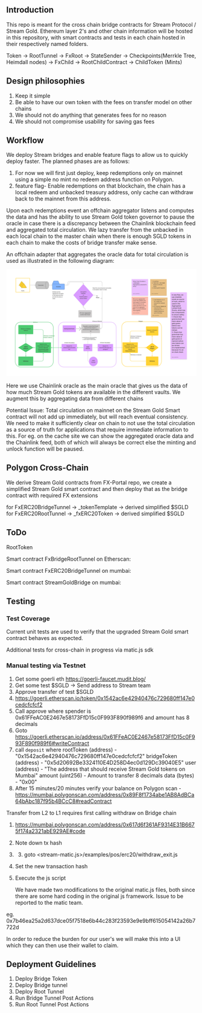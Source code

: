 ## Introduction
This repo is meant for the cross chain bridge contracts for Stream Protocol / Stream Gold. Ethereum layer 2's and other chain information will be hosted in this repository, with smart contracts and tests in each chain hosted in their respectively named folders.

Token -> RootTunnel<BaseRootTunnel> -> FxRoot -> StateSender -> Checkpoints(Merrkle Tree, Heimdall nodes) -> FxChild -> RootChildContract -> ChildToken (Mints)

## Design philosophies

1. Keep it simple
1. Be able to have our own token with the fees on transfer model on other chains
1. We should not do anything that generates fees for no reason
2. We should not compromise usability for saving gas fees

## Workflow

We deploy Stream bridges and enable feature flags to allow us to quickly deploy faster. The planned phases are as follows:

1. For now we will first just deploy, keep redemptions only on mainnet using a simple no mint no redeem address function on Polygon.
2. feature flag- Enable redemptions on that blockchain, the chain has a local redeem and unbacked treasury address, only cache can withdraw back to the mainnet from this address.

Upon each redemptions event an offchain aggregator listens and computes the data and has the ability to use Stream Gold token governor to pause the oracle in case there is a discrepancy between
the Chainlink blockchain feed and aggregated total circulation.
We lazy transfer from the unbacked in each local chain to the master chain when there is enough SGLD tokens in each chain to make the costs of bridge transfer make sense.

An offchain adapter that aggregates the oracle data for total circulation is used as illustrated in the following diagram:

![Stream Golden Bridge](./assets/SGLDCrossChain.png)

Here we use Chainlink oracle  as the main oracle that gives us the data of how much Stream Gold tokens are available in the different vaults. We augment this by aggregating data from different chains 


Potential Issue:
Total circulation on mainnet on the Stream Gold Smart contract will not add up immediately, but will reach eventual consistency. We need to make it sufficiently clear on chain to not use the total circulation as a source of truth for applications that require immediate information to this. For eg. on the cache site we can show the aggregated oracle data and the Chainlink feed, both of which will always be correct else the minting and unlock function will be paused.

## Polygon Cross-Chain 
We derive Stream Gold contracts from FX-Portal repo, we create a simplified Stream Gold smart contract and then deploy that as the bridge contract with required FX extensions

for FxERC20BridgeTunnel -> _tokenTemplate -> derived simplified $SGLD
for FxERC20RootTunnel -> _fxERC20Token -> derived simplified $SGLD

## ToDo
   
RootToken


Smart contract FxBridgeRootTunnel on Etherscan:


Smart contract FxERC20BridgeTunnel on mumbai:


Smart contract StreamGoldBridge on mumbai:


## Testing

### Test Coverage 
Current unit tests are used to verify that the upgraded Stream Gold smart contract behaves as expected.

Additional tests for cross-chain in progress via matic.js sdk

### Manual testing via Testnet
1. Get some goerli eth https://goerli-faucet.mudit.blog/
2. Get some test $SGLD -> Send address to Stream team
3. Approve transfer of test $SGLD 
4. https://goerli.etherscan.io/token/0x1542ac6e42940476c729680ff147e0cedcfcfcf2
5. Call approve where spender is 0x61FFeAC0E2467e58173FfD15c0F993F890f989f6 and amount has 8 decimals
6. Goto https://goerli.etherscan.io/address/0x61FFeAC0E2467e58173FfD15c0F993F890f989f6#writeContract
7. call `deposit` where
rootToken (address) - "0x1542ac6e42940476c729680ff147e0cedcfcfcf2"
bridgeToken (address) - "0x5d20692Be3324110E4D258D4ec0d129Dc39040E5"
user (address) - "The address that should receive Stream Gold tokens on Mumbai"
amount (uint256) - Amount to transfer 8 decimals
data (bytes) - "0x00"
8. After 15 minutes/20 minutes verify your balance on Polygon scan - 
https://mumbai.polygonscan.com/address/0x89F8f1734abe1AB8AdBCa64bAbc187f95b4BCcC8#readContract


Transfer from L2 to L1 requires first calling withdraw on Bridge chain 
1. https://mumbai.polygonscan.com/address/0x617d6f361AF9314E31B6675f174a2321abE929AE#code
2. Note down tx hash
3. 3. goto <stream-matic.js>/examples/pos/erc20/withdraw_exit.js
4. Set the new transaction hash
5. Execute the js script
   
   We have made two modifications to the original matic.js files, both since there are some hard coding in the original js framework. Issue to be reported to the matic team.

eg. 0x7b46ea25a2d637dce05f7518e6b44c283f23593e9e9bff615054142a26b7722d 

In order to reduce the burden for our user's we will make this into a UI which they can then use their wallet to claim.

## Deployment Guidelines
1. Deploy Bridge Token
2. Deploy Bridge tunnel
3. Deploy Root Tunnel
4. Run Bridge Tunnel Post Actions
5. Run Root Tunnel Post Actions
